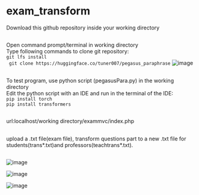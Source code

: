 # exam_transform
Download this github repository inside your working directory
##
Open command prompt/terminal in working directory\
Type following commands to clone git repository: \
` git lfs install `\
` git clone https://huggingface.co/tuner007/pegasus_paraphrase`
![image](https://user-images.githubusercontent.com/106719596/207449966-d7a3a077-a37b-4b4b-b7d2-7e51fa1bdf3b.png)

##
To test program, use python script (pegasusPara.py) in the working directory \
Edit the python script with an IDE and run in the terminal of the IDE: \
` pip install torch `\
` pip install transformers `

##
url:localhost/working directory/exammvc/index.php
##
upload a .txt file(exam file), transform questions part to a new .txt file for students(trans*.txt)and professors(teachtrans*.txt).
##
![image](https://user-images.githubusercontent.com/106719596/207450914-5fe81adf-be85-4f2d-8b65-e26544a1c6f6.png)

![image](https://user-images.githubusercontent.com/106719596/207451101-39fdf431-bd1b-480f-975b-b690cf00e955.png)

![image](https://user-images.githubusercontent.com/106719596/207451304-219f6120-43e9-42d9-86d6-c4255af89e3b.png)
